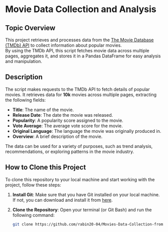 # Movie Data Collection and Analysis

## Topic Overview

This project retrieves and processes data from the [The Movie Database (TMDb) API](https://www.themoviedb.org/documentation/api) to collect information about popular movies.
<br>By using the TMDb API, this script fetches movie data across multiple pages, aggregates it, and stores it in a Pandas DataFrame for easy analysis and manipulation. 

 ## Description

The script makes requests to the TMDb API to fetch details of popular movies. It retrieves data for **10k** movies across multiple pages, extracting the following fields:

- **Title**: The name of the movie.
- **Release Date**: The date the movie was released.
- **Popularity**: A popularity score assigned to the movie.
- **Vote Average**: The average vote score for the movie.
- **Original Language**: The language the movie was originally produced in.
- **Overview**: A brief description of the movie.


The data can be used for a variety of purposes, such as trend analysis, recommendations, or exploring patterns in the movie industry.

## How to Clone this Project

To clone this repository to your local machine and start working with the project, follow these steps:

1. **Install Git**: Make sure that you have Git installed on your local machine. If not, you can download and install it from [here](https://git-scm.com/downloads).

2. **Clone the Repository**:
   Open your terminal (or Git Bash) and run the following command:

   ```bash
   git clone https://github.com/rabin20-04/Movies-Data-Collection-from-API.git
   ```
